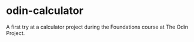 # odin-calculator
A first try at a calculator project during the Foundations course at The Odin Project.
